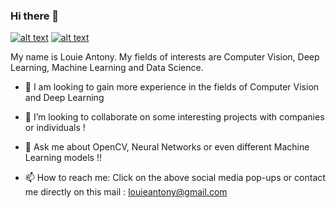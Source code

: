 ### Hi there 👋

[![alt text][6.1]][6]
[![alt text][7.1]][7]

[6.1]: https://github.com/paulrobertlloyd/socialmediaicons/blob/main/github-32x32.png
[7.1]:https://github.com/paulrobertlloyd/socialmediaicons/blob/main/linkedin-32x32.png
[6]: https://github.com/LouieAntony
[7]:https://in.linkedin.com/in/louie-antony-9a99aa190

My name is Louie Antony. My fields of interests are Computer Vision, Deep Learning, Machine Learning and Data Science.

<!--
**LouieAntony/LouieAntony** is a ✨ _special_ ✨ repository because its `README.md` (this file) appears on your GitHub profile.

Here are some ideas to get you started:
-->
- 🔭 I am looking to gain more experience in the fields of Computer Vision and Deep Learning

- 👯 I’m looking to collaborate on some interesting projects with companies or individuals !

- 💬 Ask me about OpenCV, Neural Networks or even different Machine Learning models !!

- 📫 How to reach me: Click on the above social media pop-ups or contact me directly on this mail : louieantony@gmail.com

